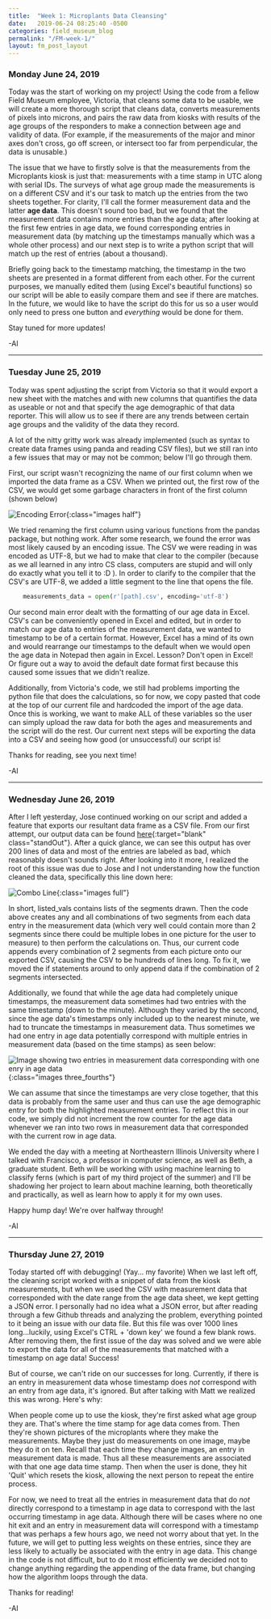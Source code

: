 ```yaml
---
title:  "Week 1: Microplants Data Cleansing"
date:   2019-06-24 08:25:40 -0500
categories: field_museum_blog
permalink: "/FM-week-1/"
layout: fm_post_layout
---
```

### Monday June 24, 2019
Today was the start of working on my project! Using the code from a fellow Field Museum employee, Victoria, that cleans some data to be usable, we will create a more thorough script that cleans data, converts measurements of pixels into microns, and pairs the raw data from kiosks with results of the age groups of the responders to make a connection between age and validity of data. (For example, if the measurements of the major and minor axes don't cross, go off screen, or intersect too far from perpendicular, the data is unusable.)

The issue that we have to firstly solve is that the measurements from the Microplants kiosk is just that: measurements with a time stamp in UTC along with serial IDs. The surveys of what age group made the measurements is on a different CSV and it's our task to match up the entries from the two sheets together. For clarity, I'll call the former <span class="standOut">measurement data</span> and the latter **age data**. This doesn't sound too bad, but we found that the measurement data contains more entries than the age data; after looking at the first few entries in age data, we found corresponding entries in measurement data (by matching up the timestamps manually which was a whole other process) and our next step is to write a python script that will match up the rest of entries (about a thousand).

Briefly going back to the timestamp matching, the timestamp in the two sheets are presented in a format different from each other. For the current purposes, we manually edited them (using Excel's beautiful functions) so our script will be able to easily compare them and see if there are matches. In the future, we would like to have the script do this for us so a user would only need to press one button and *everything* would be done for them.

Stay tuned for more updates!

-Al

---

### Tuesday June 25, 2019
Today was spent adjusting the script from Victoria so that it would export a new sheet with the matches and with new columns that quantifies the data as useable or not and that specify the age demographic of that data reporter. This will allow us to see if there are any trends between certain age groups and the validity of the data they record.

A lot of the nitty gritty work was already implemented (such as syntax to create data frames using panda and reading CSV files), but we still ran into a few issues that may or may not be common; below I'll go through them.

First, our script wasn't recognizing the name of our first column when we imported the data frame as a CSV. When we printed out, the first row of the CSV, we would get some garbage characters in front of the first column (shown below)

![Encoding Error]({{site.baseurl}}/assets/images/blog/fm/EncodingError.png){:class="images half"}

We tried renaming the first column using various functions from the pandas package, but nothing work. After some research, we found the error was most likely caused by an encoding issue. The CSV we were reading in was encoded as UTF-8, but we had to make that clear to the compiler (because as we all learned in any intro CS class, computers are stupid and will only do exactly what you tell it to :D ). In order to clarify to the compiler that the CSV's are UTF-8, we added a little segment to the line that opens the file.

~~~python
    measurements_data = open(r'[path].csv', encoding='utf-8')
~~~

Our second main error dealt with the formatting of our age data in Excel. CSV's can be conveniently opened in Excel and edited, but in order to match our age data to entries of the measurement data, we wanted to timestamp to be of a certain format. However, Excel has a mind of its own and would rearrange our timestamps to the default when we would open the age data in Notepad then again in Excel. Lesson? Don't open in Excel! Or figure out a way to avoid the default date format first because this caused some issues that we didn't realize.

Additionally, from Victoria's code, we still had problems importing the python file that does the calculations, so for now, we copy pasted that code at the top of our current file and hardcoded the import of the age data. Once this is working, we want to make ALL of these variables so the user can simply upload the raw data for both the ages and measurements and the script will do the rest. Our current next steps will be exporting the data into a CSV and seeing how good (or unsuccessful) our script is!

Thanks for reading, see you next time!

-Al

---

### Wednesday June 26, 2019

After I left yesterday, Jose continued working on our script and added a feature that exports our resultant data frame as a CSV file. From our first attempt, our output data can be found [here](https://drive.google.com/file/d/16teWUY5v29x06UAZQ8bME6A7WJJQIhiD/view?usp=sharing){:target="blank" class="standOut"}. After a quick glance, we can see this output has over 200 lines of data and most of the entries are labeled as bad, which reasonably doesn't sounds right. After looking into it more, I realized the root of this issue was due to Jose and I not understanding how the function cleaned the data, specifically this line down here:

![Combo Line]({{site.baseurl}}/assets/images/blog/fm/comboLine.png){:class="images full"}

In short, <span class="standOut">listed_vals</span> contains lists of the segments drawn. Then the code above creates any and all combinations of two segments from each data entry in the measurement data (which very well could contain more than 2 segments since there could be multiple lobes in one picture for the user to measure) to then perform the calculations on. Thus, our current code appends every combination of 2 segments from each picture onto our exported CSV, causing the CSV to be hundreds of lines long. To fix it, we moved the if statements around to only append data if the combination of 2 segments intersected.

Additionally, we found that while the age data had completely unique timestamps, the measurement data sometimes had two entries with the same timestamp (down to the minute). Although they varied by the second, since the age data's timestamps only included up to the nearest minute, we had to truncate the timestamps in measurement data. Thus sometimes we had one entry in age data potentially correspond with multiple entries in measurement data (based on the time stamps) as seen below:

![Image showing two entries in measurement data corresponding with one enry in age data]({{site.baseurl}}/assets/images/blog/fm/twoForOne.PNG){:class="images three_fourths"}

We can assume that since the timestamps are very close together, that this data is probably from the same user and thus can use the age demographic entry for both the highlighted measurement entries. To reflect this in our code, we simply did not increment the row counter for the age data whenever we ran into two rows in measurement data that corresponded with the current row in age data.

We ended the day with a meeting at Northeastern Illinois University where I talked with Francisco, a professor in computer science, as well as Beth, a graduate student. Beth will be working with using machine learning to classify ferns (which is part of my third project of the summer) and I'll be shadowing her project to learn about machine learning, both theoretically and practically, as well as learn how to apply it for my own uses.

Happy hump day! We're over halfway through!

-Al

---

### Thursday June 27, 2019

Today started off with debugging! (Yay... my favorite) When we last left off, the cleaning script worked with a snippet of data from the kiosk measurements, but when we used the CSV with measurement data that corresponded with the date range from the age data sheet, we kept getting a JSON error. I personally had no idea what a JSON error, but after reading through a few Github threads and analyzing the problem, everything pointed to it being an issue with our data file. But this file was over 1000 lines long...luckily, using Excel's CTRL + 'down key' we found a few blank rows. After removing them, the first issue of the day was solved and we were able to export the data for all of the measurements that matched with a timestamp on age data! Success!

But of course, we can't ride on our successes for long. Currently, if there is an entry in measurement data whose timestamp does *not* correspond with an entry from age data, it's ignored. But after talking with Matt we realized this was wrong. Here's why:

When people come up to use the kiosk, they're first asked what age group they are. That's where the time stamp for age data comes from. Then they're shown pictures of the microplants where they make the measurements. Maybe they just do measurements on one image, maybe they do it on ten. Recall that each time they change images, an entry in measurement data is made. Thus all these measurements are associated with that one age data time stamp. Then when the user is done, they hit 'Quit' which resets the kiosk, allowing the next person to repeat the entire process.

For now, we need to treat all the entries in measurement data that do <i>not</i> directly correspond to a timestamp in age data to correspond with the last occurring timestamp in age data. Although there will be cases where no one hit exit and an entry in measurement data will correspond with a timestamp that was perhaps a few hours ago, we need not worry about that yet. In the future, we will get to putting less weights on these entries, since they are less likely to actually be associated with the entry in age data. This change in the code is not difficult, but to do it most efficiently we decided not to change anything regarding the appending of the data frame, but changing how the algorithm loops through the data.

Thanks for reading!

-Al